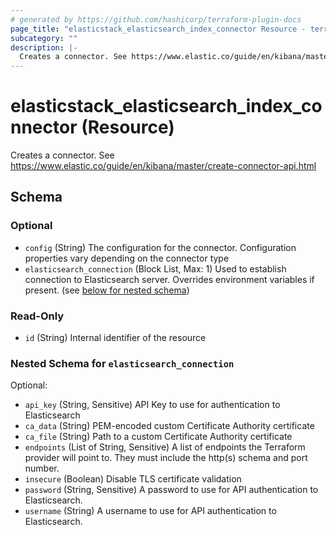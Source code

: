 ```yaml
---
# generated by https://github.com/hashicorp/terraform-plugin-docs
page_title: "elasticstack_elasticsearch_index_connector Resource - terraform-provider-elasticstack"
subcategory: ""
description: |-
  Creates a connector. See https://www.elastic.co/guide/en/kibana/master/create-connector-api.html
---
```


# elasticstack_elasticsearch_index_connector (Resource)

Creates a connector. See https://www.elastic.co/guide/en/kibana/master/create-connector-api.html



<!-- schema generated by tfplugindocs -->
## Schema

### Optional

- `config` (String) The configuration for the connector. Configuration properties vary depending on the connector type
- `elasticsearch_connection` (Block List, Max: 1) Used to establish connection to Elasticsearch server. Overrides environment variables if present. (see [below for nested schema](#nestedblock--elasticsearch_connection))

### Read-Only

- `id` (String) Internal identifier of the resource

<a id="nestedblock--elasticsearch_connection"></a>
### Nested Schema for `elasticsearch_connection`

Optional:

- `api_key` (String, Sensitive) API Key to use for authentication to Elasticsearch
- `ca_data` (String) PEM-encoded custom Certificate Authority certificate
- `ca_file` (String) Path to a custom Certificate Authority certificate
- `endpoints` (List of String, Sensitive) A list of endpoints the Terraform provider will point to. They must include the http(s) schema and port number.
- `insecure` (Boolean) Disable TLS certificate validation
- `password` (String, Sensitive) A password to use for API authentication to Elasticsearch.
- `username` (String) A username to use for API authentication to Elasticsearch.


